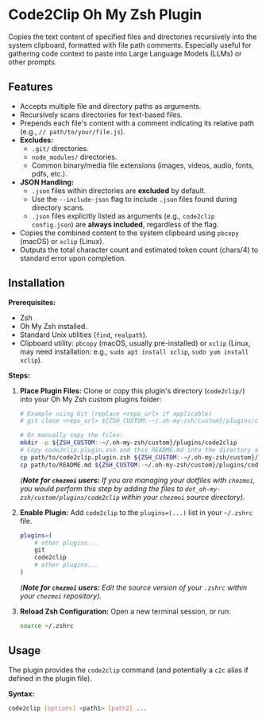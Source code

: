 # Code2Clip Oh My Zsh Plugin

Copies the text content of specified files and directories recursively into the system clipboard, formatted with file path comments. Especially useful for gathering code context to paste into Large Language Models (LLMs) or other prompts.

## Features

* Accepts multiple file and directory paths as arguments.
* Recursively scans directories for text-based files.
* Prepends each file's content with a comment indicating its relative path (e.g., `// path/to/your/file.js`).
* **Excludes:**
    * `.git/` directories.
    * `node_modules/` directories.
    * Common binary/media file extensions (images, videos, audio, fonts, pdfs, etc.).
* **JSON Handling:**
    * `.json` files within directories are **excluded** by default.
    * Use the `--include-json` flag to include `.json` files found during directory scans.
    * `.json` files explicitly listed as arguments (e.g., `code2clip config.json`) are **always included**, regardless of the flag.
* Copies the combined content to the system clipboard using `pbcopy` (macOS) or `xclip` (Linux).
* Outputs the total character count and estimated token count (chars/4) to standard error upon completion.

## Installation

**Prerequisites:**
* Zsh
* Oh My Zsh installed.
* Standard Unix utilities (`find`, `realpath`).
* Clipboard utility: `pbcopy` (macOS, usually pre-installed) or `xclip` (Linux, may need installation: e.g., `sudo apt install xclip`, `sudo yum install xclip`).

**Steps:**

1.  **Place Plugin Files:**
    Clone or copy this plugin's directory (`code2clip/`) into your Oh My Zsh custom plugins folder:
    ```bash
    # Example using Git (replace <repo_url> if applicable)
    # git clone <repo_url> ${ZSH_CUSTOM:-~/.oh-my-zsh/custom}/plugins/code2clip

    # Or manually copy the files:
    mkdir -p ${ZSH_CUSTOM:-~/.oh-my-zsh/custom}/plugins/code2clip
    # Copy code2clip.plugin.zsh and this README.md into the directory above
    cp path/to/code2clip.plugin.zsh ${ZSH_CUSTOM:-~/.oh-my-zsh/custom}/plugins/code2clip/
    cp path/to/README.md ${ZSH_CUSTOM:-~/.oh-my-zsh/custom}/plugins/code2clip/
    ```
    *(**Note for `chezmoi` users:** If you are managing your dotfiles with `chezmoi`, you would perform this step by adding the files to `dot_oh-my-zsh/custom/plugins/code2clip` within your `chezmoi` source directory).*

2.  **Enable Plugin:**
    Add `code2clip` to the `plugins=(...)` list in your `~/.zshrc` file.
    ```zsh
    plugins=(
        # other plugins...
        git
        code2clip
        # other plugins...
    )
    ```
    *(**Note for `chezmoi` users:** Edit the source version of your `.zshrc` within your `chezmoi` repository).*

3.  **Reload Zsh Configuration:**
    Open a new terminal session, or run:
    ```bash
    source ~/.zshrc
    ```

## Usage

The plugin provides the `code2clip` command (and potentially a `c2c` alias if defined in the plugin file).

**Syntax:**

```bash
code2clip [options] <path1> [path2] ...
```